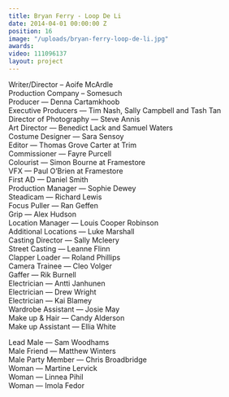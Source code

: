 ```yaml
---
title: Bryan Ferry - Loop De Li
date: 2014-04-01 00:00:00 Z
position: 16
image: "/uploads/bryan-ferry-loop-de-li.jpg"
awards: 
video: 111096137
layout: project
---
```


Writer/Director – Aoife McArdle  
Production Company – Somesuch  
Producer — Denna Cartamkhoob  
Executive Producers — Tim Nash, Sally Campbell and Tash Tan  
Director of Photography — Steve Annis  
Art Director — Benedict Lack and Samuel Waters  
Costume Designer — Sara Sensoy  
Editor — Thomas Grove Carter at  Trim  
Commissioner — Fayre Purcell  
Colourist — Simon Bourne at  Framestore  
VFX — Paul O’Brien at  Framestore  
First AD — Daniel Smith  
Production Manager — Sophie Dewey  
Steadicam — Richard Lewis  
Focus Puller — Ran Geffen  
Grip — Alex Hudson  
Location Manager — Louis Cooper Robinson  
Additional Locations — Luke Marshall  
Casting Director — Sally Mcleery  
Street Casting — Leanne Flinn  
Clapper Loader — Roland Phillips  
Camera Trainee — Cleo Volger  
Gaffer — Rik Burnell  
Electrician — Antti Janhunen  
Electrician — Drew Wright  
Electrician — Kai Blamey  
Wardrobe Assistant — Josie May  
Make up & Hair — Candy Alderson  
Make up Assistant — Ellia White

Lead Male — Sam Woodhams  
Male Friend — Matthew Winters  
Male Party Member — Chris Broadbridge  
Woman — Martine Lervick  
Woman — Linnea Pihil  
Woman — Imola Fedor